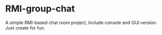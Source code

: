 # RMI-group-chat

A simple RMI-based chat room project, include console and GUI version. Just create for fun.
